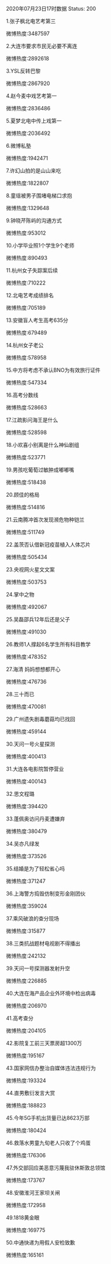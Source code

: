 2020年07月23日17时数据
Status: 200

1.张子枫北电艺考第三

微博热度:3487597

2.大连市要求市民无必要不离连

微博热度:2892618

3.YSL反转巴黎

微博热度:2867920

4.赵今麦中戏艺考第一

微博热度:2836486

5.夏梦北电中传上戏第一

微博热度:2036492

6.微博私塾

微博热度:1942471

7.许幻山拍的是山山来吃

微博热度:1822807

8.童瑶被男子围堵电梯口求抱

微博热度:1329648

9.钟晓芹陈屿的沟通方式

微博热度:953012

10.小学毕业照1个学生9个老师

微博热度:890493

11.杭州女子失踪案后续

微博热度:710222

12.北电艺考成绩排名

微博热度:705189

13.安徽盲人考生高考635分

微博热度:679489

14.杭州女子老公

微博热度:578958

15.中方将考虑不承认BNO为有效旅行证件

微博热度:547334

16.高考分数线

微博热度:528663

17.江疏影问海王是什么

微博热度:528598

18.小欢喜小别离是什么神仙剧组

微博热度:523771

19.男孩吃葡萄过敏肿成嘟嘟嘴

微博热度:518438

20.顾佳的格局

微博热度:514816

21.云南腾冲首次发现濒危物种铠兰

微博热度:511749

22.盖茨否认借新冠疫苗植入人体芯片

微博热度:505434

23.央视网火星文文案

微博热度:503753

24.掌中之物

微博热度:492067

25.吴磊邵兵12年后还是父子

微博热度:491030

26.教师1人撑起6名学生所有科目教学

微博热度:478352

27.海清 妈妈想想都开心

微博热度:476736

28.三十而已

微博热度:470081

29.广州遗失剧毒蘑菇均已找回

微博热度:459144

30.天问一号火星探测

微博热度:400413

31.大连各电影院暂停营业

微博热度:400143

32.思文程璐

微博热度:394420

33.蓬佩奥访问丹麦遭嫌弃

微博热度:380479

34.吴亦凡绿发

微博热度:373526

35.结婚是为了轻松省心吗

微博热度:371247

36.上海警方捣毁仿制变形金刚团伙

微博热度:359024

37.乘风破浪的查分现场

微博热度:315877

38.三类抗战题材电视剧不得播出

微博热度:242132

39.天问一号探测器发射升空

微博热度:226885

40.大连在海产品企业外环境中检出病毒

微博热度:206970

41.高考查分

微博热度:204105

42.影院复工前三天票房超1300万

微博热度:195167

43.国家网信办整治自媒体违法违规行为

微博热度:193324

44.直男敷衍发言大赏

微博热度:188823

45.今年5G手机出货量已达8623万部

微博热度:180424

46.救落水男童九旬老人只收了个鸡蛋

微博热度:176306

47.外交部回应美恶意污蔑我驻休斯敦总领馆

微博热度:173767

48.安徽淮河王家坝关闸

微博热度:172958

49.1818黄金眼

微博热度:169775

50.中通快递为用假人安检致歉

微博热度:165161

